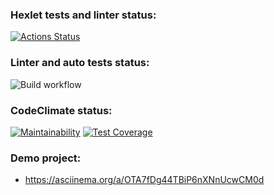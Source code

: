### Hexlet tests and linter status:

[![Actions Status](https://github.com/bbngpw/frontend-project-lvl2/workflows/hexlet-check/badge.svg)](https://github.com/bbngpw/frontend-project-lvl2/actions)

### Linter and auto tests status:

![Build workflow](https://github.com/bbngpw/frontend-project-lvl2/actions/workflows/nodejs.yml/badge.svg)

### CodeClimate status:

[![Maintainability](https://api.codeclimate.com/v1/badges/9b8fb9bdc5df9f879b3e/maintainability)](https://codeclimate.com/github/bbngpw/frontend-project-lvl2/maintainability)
[![Test Coverage](https://api.codeclimate.com/v1/badges/9b8fb9bdc5df9f879b3e/test_coverage)](https://codeclimate.com/github/bbngpw/frontend-project-lvl2/test_coverage)

### Demo project:

- https://asciinema.org/a/OTA7fDg44TBiP6nXNnUcwCM0d
